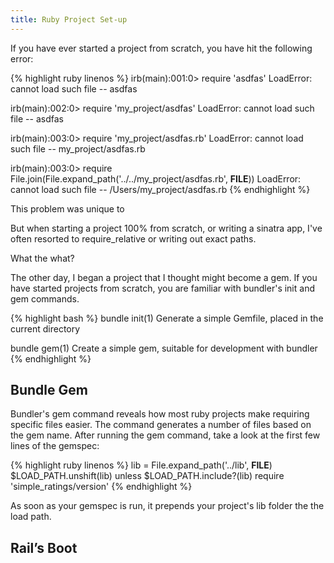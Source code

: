 ```yaml
---
title: Ruby Project Set-up
---
```


If you have ever started a project from scratch, you have hit the following error:

{% highlight ruby linenos %}
irb(main):001:0> require 'asdfas'
LoadError: cannot load such file -- asdfas

irb(main):002:0> require 'my_project/asdfas'
LoadError: cannot load such file -- asdfas

irb(main):003:0> require 'my_project/asdfas.rb'
LoadError: cannot load such file -- my_project/asdfas.rb

irb(main):003:0> require File.join(File.expand_path('../../my_project/asdfas.rb', __FILE__))
LoadError: cannot load such file -- /Users/my_project/asdfas.rb
{% endhighlight %}

This problem was unique to 

But when starting a project 100% from scratch, or writing a sinatra app, I've often resorted
to require_relative or writing out exact paths.

What the what?

The other day, I began a project that I thought might become a gem. If you have
started projects from scratch, you are familiar with bundler's init and gem commands.

{% highlight bash %}
bundle init(1)
      Generate a simple Gemfile, placed in the current directory

bundle gem(1)
      Create a simple gem, suitable for development with bundler
{% endhighlight %}


## Bundle Gem

Bundler's gem command reveals how most ruby projects make requiring specific files easier.
The command generates a number of files based on the gem name. After running the gem command,
take a look at the first few lines of the gemspec:

{% highlight ruby linenos %}
lib = File.expand_path('../lib', __FILE__)
$LOAD_PATH.unshift(lib) unless $LOAD_PATH.include?(lib)
require 'simple_ratings/version'
{% endhighlight %}

As soon as your gemspec is run, it prepends your project's lib folder the the load path. 

## Rail’s Boot